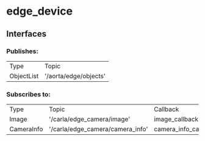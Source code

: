 # edge_device
## Interfaces
### Publishes:
<table>
    <tr>
        <td>Type</td>
        <td>Topic</td>
    </tr>
    <tr>
        <td>ObjectList</td>
        <td>'/aorta/edge/objects'</td>
    </tr>
</table>

### Subscribes to:
<table>
    <tr>
        <td>Type</td>
        <td>Topic</td>
        <td>Callback</td>
    </tr>
    <tr>
        <td>Image</td>
        <td>'/carla/edge_camera/image'</td>
        <td>image_callback</td>
    </tr>
    <tr>
        <td>CameraInfo</td>
        <td>'/carla/edge_camera/camera_info'</td>
        <td>camera_info_callback</td>
    </tr>
</table>


